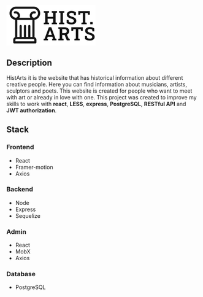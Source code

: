 <picture>
  <source media="(prefers-color-scheme: dark)" srcset="https://github.com/PartySoonXd/HistArts/blob/8ceab3ce1d492e0eb60c25acdb03a0def517f0a3/client/src/assets/images/Logo.png">
  <source media="(prefers-color-scheme: light)" srcset="https://github.com/PartySoonXd/HistArts/blob/8ceab3ce1d492e0eb60c25acdb03a0def517f0a3/client/src/assets/images/Logo-dark.svg">
  <img alt="HistArts logo" src="https://github.com/PartySoonXd/HistArts/blob/8ceab3ce1d492e0eb60c25acdb03a0def517f0a3/client/src/assets/images/Logo-dark.svg">
</picture>

## Description
HistArts it is the website that has historical information about different creative people. Here you can find information about musicians, artists, sculptors and poets. This website is created for people who want to meet with art or already in love with one. This project was created to improve my skills to work with **react**, **LESS**, **express**, **PostgreSQL**, **RESTful API** and **JWT authorization**.

## Stack
### Frontend
- React
- Framer-motion 
- Axios
### Backend
- Node
- Express
- Sequelize
### Admin
- React 
- MobX
- Axios
### Database 
- PostgreSQL
